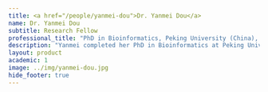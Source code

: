 ```yaml
---
title: <a href="/people/yanmei-dou">Dr. Yanmei Dou</a>
name: Dr. Yanmei Dou
subtitle: Research Fellow
professional_title: "PhD in Bioinformatics, Peking University (China), Postdoctoral Fellow (2017-2021), Principal Investigator, Westlake University"  # Joined professional titles
description: "Yanmei completed her PhD in Bioinformatics at Peking University. She co-developed MosaicHunter, a Bayesian-based software to identify post-zygotic mosaicisms in whole-genome sequencing and whole-exome sequencing of non-cancer individuals using unpaired, paired, or trio samples (http://mosaichunter.cbi.pku.edu.cn/), and performed bioinformatic analysis of single nucleotide mosaicisms in exome data of ASD pedigrees. She is interested in somatic mutations in human genome."
layout: product
academic: 1
image: ../img/yanmei-dou.jpg
hide_footer: true
---
```

